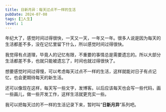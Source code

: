 ```yaml
---
title: 日新月异：每天过点不一样的生活
pubDate: 2024-07-08
tags: [🧚人生]
level: 1
---
```


年纪大了，感觉时间过得很快，一天又一天，一年又一年。很多人说是因为每天的生活都差不多，没在记忆里留下什么，所以感觉时间过得很快。

我觉得有点道理，毕竟人的记忆有限，不重要的事情总是需要遗忘的。所以大部分生活都差不多，也就只能被遗忘了，时间也就过得很快了。

想要感觉时间过得慢，可以考虑每天过点不一样的生活，这样就能对日子有点记忆，也会更期待每天的新生活。

还可以像现在这样，每天写一些文字，发博客。以后应该每天也会写一些代码，画一些画儿，做一些开发工作，这样生活就更充实一些。

我可以把每天过的不一样的生活记录下来，暂时叫“**日新月异**”系列吧。
